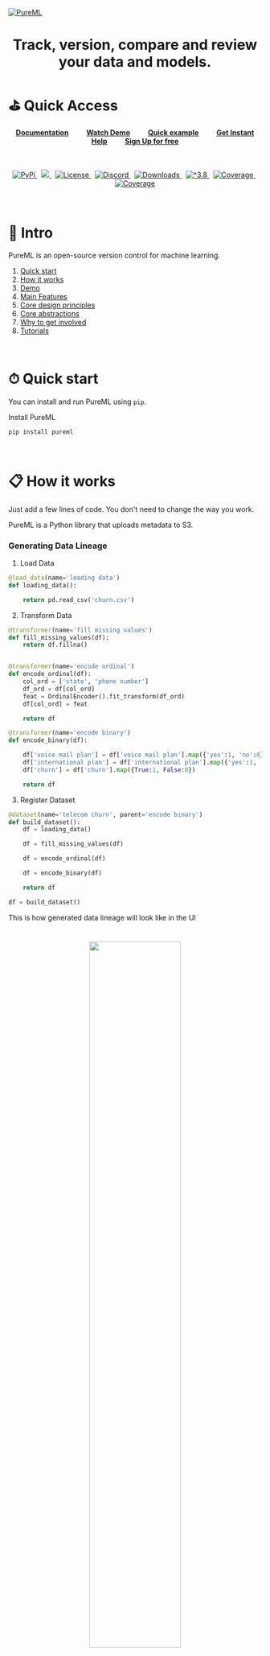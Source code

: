 [![PureML](/assets/SDKCoverImg.png)](https://pureml.com)

<h align="center">

# Track, version, compare and review your data and models.

</h>

# ⛳ Quick Access

<p align="center">
  <a
    href="https://docs.pureml.com"
  ><b>Documentation</b></a>
  &nbsp;&nbsp;&nbsp; &nbsp;&nbsp;&nbsp;
  <a
    href="https://www.youtube.com/watch?v=HdzLFEWS4s8&t=1s"
  ><b>Watch Demo</b></a>
  &nbsp;&nbsp;&nbsp; &nbsp;&nbsp;&nbsp;
  <a
    href="https://docs.pureml.com/docs/get-started/quickstart_tabular"
  ><b>Quick example</b></a>
  &nbsp;&nbsp;&nbsp; &nbsp;&nbsp;&nbsp;
  <a
    href="#"
  ><b>Get Instant Help</b></a>
  &nbsp;&nbsp;&nbsp; &nbsp;&nbsp;&nbsp;
  <a
    href="https://app.pureml.com/auth/signup"
  ><b>Sign Up for free</b></a>

</p>

</br>
</br>

<div align="center">
  <a
    href="https://pypi.org/project/pureml/"
  >
    <img alt="PyPi" src="https://img.shields.io/pypi/v/pureml?color=green&logo=pureml" />
  </a>
  &nbsp;
  <a
    href="https://python-poetry.org/"
  >
    <img src="https://img.shields.io/badge/poetry-1.1.14-blue?style=flat&logo=poetry&logoColor=white" />
  </a>
  &nbsp;
  <a
    href="https://opensource.org/licenses/Apache-2.0"
  >
    <img alt="License" src="https://img.shields.io/pypi/l/pureml?color=red&logo=Apache&logoColor=red" />
  </a>
  &nbsp;
  <a
    href="https://discord.gg/xNUHt9yguJ"
  >
    <img alt="Discord" src="https://img.shields.io/badge/Discord-Join%20Discord-blueviolet?style=flat&logo=discord&logoColor=white" />
  </a>
  &nbsp;
  <a
    href="https://pepy.tech/project/pureml"
  >
    <img alt="Downloads" src="https://static.pepy.tech/badge/pureml">
  </a>
  &nbsp;
  <a
    href="https://pypi.org/project/pureml/"
  >
    <img alt="^3.8" src="https://img.shields.io/pypi/pyversions/pureml">
  </a>
  &nbsp;
  <a
    href="https://pypi.org/project/pureml/"
  >
    <img alt="Coverage" src="https://img.shields.io/codecov/c/github/PureML-Inc/pureml">
  </a>
  &nbsp;
  <a
    href="https://pypi.org/project/pureml/"
  >
    <img alt="Coverage" src="https://img.shields.io/github/stars/pureml-inc/pureml?style=social">
  </a>

</div>

</br>
</br>

# 💎 Intro

PureML is an open-source version control for machine learning.

1. [Quick start](#quick-start)
1. [How it works](#how-it-works)
1. [Demo](#demo)
1. [Main Features](#main-features)
1. [Core design principles](#core-design-principles)
1. [Core abstractions](#core-abstractions)
1. [Why to get involved](#why-to-get-involved)
1. [Tutorials](#tutorials)

<br />

# ⏱ Quick start

You can install and run PureML using `pip`.

Install PureML

```bash
pip install pureml
```

<br />

# 📋 How it works

Just add a few lines of code. You don't need to change the way you work.

PureML is a Python library that uploads metadata to S3.

### Generating Data Lineage

1. Load Data

```python
@load_data(name='loading data')
def loading_data():

    return pd.read_csv('churn.csv')
```

2. Transform Data

```python
@transformer(name='fill missing values')
def fill_missing_values(df):
    return df.fillna()


@transformer(name='encode ordinal')
def encode_ordinal(df):
    col_ord = ['state', 'phone number']
    df_ord = df[col_ord]
    feat = OrdinalEncoder().fit_transform(df_ord)
    df[col_ord] = feat

    return df

@transformer(name='encode binary')
def encode_binary(df):

    df['voice mail plan'] = df['voice mail plan'].map({'yes':1, 'no':0})
    df['international plan'] = df['international plan'].map({'yes':1, 'no':0})
    df['churn'] = df['churn'].map({True:1, False:0})

    return df
```

3. Register Dataset

```python
@dataset(name='telecom churn', parent='encode binary')
def build_dataset():
    df = loading_data()

    df = fill_missing_values(df)

    df = encode_ordinal(df)

    df = encode_binary(df)

    return df

df = build_dataset()
```

This is how generated data lineage will look like in the UI

<h1 align="center">
    <img
      align="center"
      src="https://github.com/PureML-Inc/PureML/blob/main/assets/pipeline.png?raw=true"
      style="width:60%;"
    />
  </a>
</h1>

For more detailed explanation, please visit our [Documentation](https://docs.pureml.com)

# 💻 Demo

### Live demo

Build and run a PureML project to create data lineage and a model with our <b>[demo colab link](https://colab.research.google.com/drive/1LlrpaKiREwgesaRcnwkJP-w2MPesXf1t?usp=sharing)</b>.

### Demo video (2 min)

PureML quick start demo

[![PureML Demo Video](https://img.youtube.com/vi/HdzLFEWS4s8/0.jpg)](https://www.youtube.com/watch?v=HdzLFEWS4s8 "PureML Demo Video")

<sub><i>Click the image to play video</i></sub>

<br />

# 📍 [Main Features](https://docs.pureml.com/)

|                          |                                                                               |
| ------------------------ | ----------------------------------------------------------------------------- |
| Data Lineage             | Automatic generation of data lineage                                          |
| Dataset Versioning       | Object-based Automatic Semantic Versioning of datasets                        |
| Model Versioning         | Object-based Automatic Semantic Versioning of models                          |
| Comparision              | Comparing different versions of models or datasets                            |
| Branches (_Coming Soon_) | Separation between experimentation and production ready models using branches |
| Review (_Coming Soon_)   | Review and approve models, and datasets to production ready branch            |

<br />

# 🔮 Core design principles

|                                     |                                                                                                                 |
| ----------------------------------- | --------------------------------------------------------------------------------------------------------------- |
| Easy developer experience           | An intuitive open source package aimed to bridge the gaps in data science teams                                 |
| Engineering best practices built-in | Integrating PureML functionalities in your code doesnot disrupt your workflow                                   |
| Object Versioning                   | A reliable object versioning mechanism to track changes to your datasets, and models                            |
| Data is a first-class citizen       | Your data is secure. It will never leave your system.                                                           |
| Reduce Friction                     | Have access to operations performed on data using data lineage without having to spend time on lengthy meetings |

<br />

# ⚙ Core abstractions

These are the fundamental concepts that PureML uses to operate.

|                                                                     |                                                                                                                                                         |
| ------------------------------------------------------------------- | ------------------------------------------------------------------------------------------------------------------------------------------------------- |
| [Project](https://docs.pureml.com/docs/projects/about_projects)     | A data science project. This is where you store datasets, models, and their related objects. It is similar to a github repository with object storage.  |
| [Lineage](https://docs.pureml.com/docs/data/register_data_pipeline) | Contains a series of transformations performed on data to generate a dataset.                                                                           |
| Data Versioning                                                     | Versioning of the data should be comprehensible to the user and should encapsulate the changes in the data, its creation mechanism, among others.       |
| Model Versioning                                                    | Versioning of the model should be comprehensible to the user and should encapuslate the changes in training data, model architecture, hyper parameters. |
| Fetch                                                               | This functionality is used to fetch registered Models, and Datasets.                                                                                    |

<br />

# 🤝 Why to get involved

Version control is much more common in software than in machine learning. So why isn’t everyone using Git? Git doesn’t work well with machine learning. It can’t handle large files, it can’t handle key/value metadata like metrics, and it can’t record information automatically from inside a training script.

GitHub wasn’t designed with data as a core project component. This along with a number of other differences between AI and more traditional software projects makes GitHub a bad fit for artificial intelligence, contributing to the reproducibility crisis in machine learning.

From manually tracking models to git based versioning systems that do not follow an intuitive versioning mechanism, there is no standardized way to track objects. Using these mechanisms, it is hard enough to track or get your model from a month ago running, let alone of a teammates!

We are trying to build a version control system for machine learning objects. A mechanism that is object dependant and intuitive for users.

Lets build this together. If you have faced this issue or have worked out a similar solution for yourself, please join us to help build a better system for everyone.

<br />

# 🧮 Tutorials

- [Registering Data lineage](https://docs.pureml.com/docs/data/register_data_pipeline)
- [Registering models](https://docs.pureml.com/docs/models/register_models)
- [Quick Start: Tabular](https://docs.pureml.com/docs/get-started/quickstart_tabular)
- [Quick Start: Computer Vision](https://docs.pureml.com/docs/get-started/quickstart_cv)
- [Quick Start: NLP](https://docs.pureml.com/docs/get-started/quickstart_nlp)
- [Logging](https://docs.pureml.com/docs/log/overview)

<br />

# 🐞 Reporting Bugs

To report any bugs you have faced while using PureML package, please

1. Report it in [Discord](https://discord.gg/xNUHt9yguJ) channel
1. Open an [issue](https://github.com/PureML-Inc/PureML/issues)

<br />

# ⌨ Contributing and Developing

Lets work together to improve the features for everyone. For more details, please look at out [Contributing Guide](./CONTRIBUTING.md)

Work with mutual respect.

<br />

# 👨‍👩‍👧‍👦 Community

To get quick updates, feature release for PureML follow us on
| |
| --- |
| [<img alt="Twitter" height="20" src="https://img.shields.io/badge/Twitter-1DA1F2?style=for-the-badge&logo=twitter&logoColor=white" />](https://twitter.com/getPureML) |
[<img alt="LinkedIn" height="20" src="https://img.shields.io/badge/LinkedIn-0077B5?style=for-the-badge&logo=linkedin&logoColor=white" />](https://www.linkedin.com/company/pureml-inc/) |
| [<img alt="GitHub" height="20" src="https://img.shields.io/badge/GitHub-100000?style=for-the-badge&logo=github&logoColor=white" />](https://github.com/PureML-Inc/PureML) |
| [<img alt="GitHub" height="20" src="https://img.shields.io/badge/Discord-5865F2?style=for-the-badge&logo=discord&logoColor=white" />](https://discord.gg/DBvedzGu) |

# 📄 License

See the [Apache-2.0](./License) file for licensing information.

<br />
